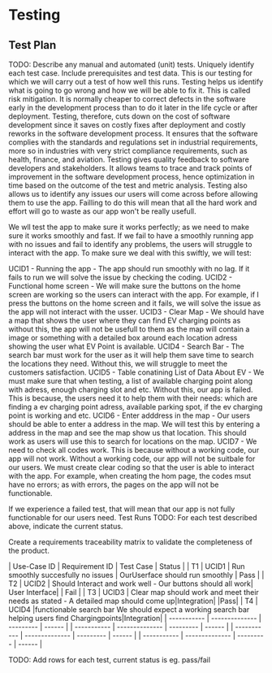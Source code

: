 # Testing

## Test Plan
TODO: Describe any manual and automated (unit) tests. Uniquely identify each test case. Include prerequisites and test data.
This is our testing for which we will carry out a test of how well this runs. Testing helps us identify what is going to go wrong and how we will be able to fix it. This is called risk mitigation. It is normally cheaper to correct defects in the software early in the development process than to do it later in the life cycle or after deployment. Testing, therefore, cuts down on the cost of software development since it saves on costly fixes after deployment and costly reworks in the software development process. It ensures that the software complies with the standards and regulations set in industrial requirements, more so in industries with very strict compliance requirements, such as health, finance, and aviation. Testing gives quality feedback to software developers and stakeholders. It allows teams to trace and track points of improvement in the software development process, hence optimization in time based on the outcome of the test and metric analysis. Testing also allows us to identify any issues our users will come across before allowing them to use the app. Failling to do this will mean that all the hard work and effort will go to waste as our app won't be really usefull.

We wll test the app to make sure it works perfectly; as we need to make sure it works smoothly and fast. If we fail to have a smoothly running app with no issues and fail to identify any problems, the users will struggle to interact with the app. To make sure we deal with this swiftly, we will test:

UCID1 - Running the app - The app should run smoothly with no lag. If it fails to run we will solve the issue by checking the coding. UCID2 - Functional home screen - We will make sure the buttons on the home screen are working so the users can interact with the app. For example, if I press the buttons on the home screen and it fails, we will solve the issue as the app will not interact with the usser. UCID3 - Clear Map - We should have a map that shows the user where they can find EV charging points as without this, the app will not be usefull to them as the map will contain a image or something with a detailed box around each location adress showing the user what EV Point is available. UCID4 - Search Bar - The search bar must work for the user as it will help them save time to search the locations they need. Without this, we will struggle to meet the customers satisfaction. UCID5 - Table conatining List of Data About EV - We must make sure that when testing, a list of available charging point along with adress, enough charging slot and etc. Without this, our app is failed. This is because, the users need it to help them with their needs: which are finding a ev charging point adress, available parking spot, if the ev charging point is working and etc. UCID6 - Enter adddress in the map - Our users should be able to enter a address in the map. We will test this by entering a address in the map and see the map show us that location. This should work as users will use this to search for locations on the map. UCID7 - We need to check all codes work. This is because without a working code, our app will not work. Without a working code, our app will not be suitbale for our users. We must create clear coding so that the user is able to interact with the app. For example, when creating the hom page, the codes msut have no errors; as with errors, the pages on the app will not be functionable.

If we experience a failed test, that will mean that our app is not fully functionable for our users need.
Test Runs
TODO: For each test described above, indicate the current status. 

Create a requirements traceability matrix to validate the completeness of the product.

| Use-Case ID | Requirement ID | Test Case | Status |
| T1 | UCID1  | Run smoothly succesfully no issues | OurUserface should run smoothly  | Pass |
| T2 | UCID2 | Should Interact and work well - Our buttons should all work| User Interface| | Fail |
| T3 | UCID3  | Clear map should work and meet their needs as stated - A detailed map should come up|Integration| |Pass|
| T4 | UCID4 |functionable search bar We should expect a working search bar helping users find Chargingpoints|Integration|
| ----------- | -------------- | --------- | ------ |
| ----------- | -------------- | --------- | ------ |
| ----------- | -------------- | --------- | ------ |
| ----------- | -------------- | --------- | ------ |


TODO: Add rows for each test, current status is eg. pass/fail
